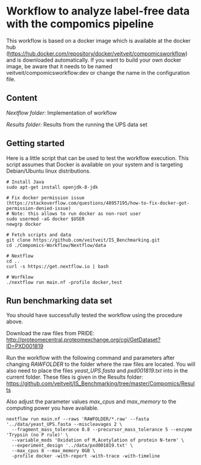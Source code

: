 # Workflow to analyze label-free data with the compomics pipeline

This workflow is based on a docker image which is available at the docker hub (https://hub.docker.com/repository/docker/veitveit/compomicsworkflow) and is downloaded automatically.
If you want to build your own docker image, be aware that it needs to be named veitveit/compomicsworkflow:dev or change the name in the configuration file. 

## Content
_Nextflow folder:_ Implementation of workflow

_Results folder:_ Results from the running the UPS data set

## Getting started

Here is a little script that can be used to test the workflow execution.
This script assumes that Docker is available on your system and is targeting Debian/Ubuntu linux distributions.

```
# Install Java
sudo apt-get install openjdk-8-jdk

# Fix docker permission issue (https://stackoverflow.com/questions/48957195/how-to-fix-docker-got-permission-denied-issue)
# Note: this allows to run docker as non-root user
sudo usermod -aG docker $USER
newgrp docker

# Fetch scripts and data
git clone https://github.com/veitveit/IS_Benchmarking.git
cd ./Compomics-Workflow/Nextflow/data

# Nextflow
cd ..
curl -s https://get.nextflow.io | bash

# Worfklow
./nextflow run main.nf -profile docker,test

```

## Run benchmarking data set

You should have successfully tested the workflow using the procedure above.

Download the raw files from PRIDE: http://proteomecentral.proteomexchange.org/cgi/GetDataset?ID=PXD001819

Run the workflow with the following command and parameters after changing _RAWFOLDER_ to the folder where the raw files are located. You will also need to place the files _yeast_UPS.fasta_ and _pxd001819.txt_ into in the current folder. These files is given in the Results folder: https://github.com/veitveit/IS_Benchmarking/tree/master/Compomics/Results

Also adjust the parameter values _max_cpus_ and _max_memory_ to the computing power you have available.
```
nextflow run main.nf --raws 'RAWFOLDER/*.raw' --fasta '../data/yeast_UPS.fasta --miscleavages 2 \
  --fragment_mass_tolerance 0.8 --precursor_mass_tolerance 5 --enzyme 'Trypsin (no P rule)' \
  --variable_mods 'Oxidation of M,Acetylation of protein N-term' \
  --experiment_design '../data/pxd001819.txt' \
  --max_cpus 8 --max_memory 8GB \
  -profile docker -with-report -with-trace -with-timeline
```
